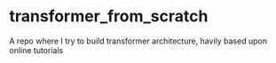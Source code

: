# transformer_from_scratch
A repo where I try to build transformer architecture, havily based upon online tutorials
